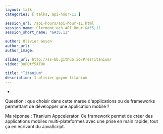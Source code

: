 ```yaml
---
layout: talk
categories: [ talks, api-hour-11 ]

session_url: /api-hours/api-hour-11.html
session_name: Clermont'ech API Hour &#35;11
session_short_name: "&#35;11"

author: Olivier Goyon
author_url:
author_image:

slides_url: http://ss-bb.github.io/PresTitanium/
video: 3uPOtf5ATUU

title: "Titanium"
description: 1 olivier goyon titanium
---
```

-

Question : que choisir dans cette marée d'applications ou de frameworks
permettant de développer une application mobile ?

Ma réponse : Titanium Appcelerator. Ce framework permet de créer des
applications mobiles multi-plateformes avec une prise en main rapide, tout ça en
écrivant du JavaScript.
